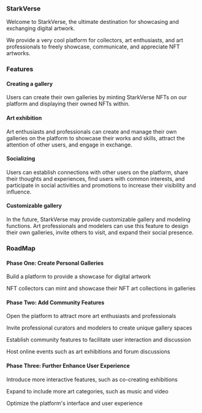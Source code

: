 ### StarkVerse
Welcome to StarkVerse, the ultimate destination for showcasing and exchanging digital artwork.

We provide a very cool platform for collectors, art enthusiasts, and art professionals to freely showcase, communicate, and appreciate NFT artworks.

### Features

#### Creating a gallery
Users can create their own galleries by minting StarkVerse NFTs on our platform and displaying their owned NFTs within.

#### Art exhibition
Art enthusiasts and professionals can create and manage their own galleries on the platform to showcase their works and skills, attract the attention of other users, and engage in exchange.

#### Socializing
Users can establish connections with other users on the platform, share their thoughts and experiences, find users with common interests, and participate in social activities and promotions to increase their visibility and influence.

#### Customizable gallery
In the future, StarkVerse may provide customizable gallery and modeling functions. Art professionals and modelers can use this feature to design their own galleries, invite others to visit, and expand their social presence.

### RoadMap

#### Phase One: Create Personal Galleries
Build a platform to provide a showcase for digital artwork

NFT collectors can mint and showcase their NFT art collections in galleries

#### Phase Two: Add Community Features
Open the platform to attract more art enthusiasts and professionals

Invite professional curators and modelers to create unique gallery spaces

Establish community features to facilitate user interaction and discussion

Host online events such as art exhibitions and forum discussions

#### Phase Three: Further Enhance User Experience
Introduce more interactive features, such as co-creating exhibitions

Expand to include more art categories, such as music and video

Optimize the platform's interface and user experience